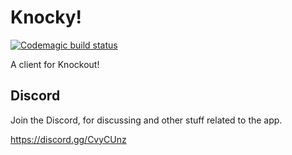 # Knocky!
[![Codemagic build status](https://api.codemagic.io/apps/5d189637f145f60009c33390/5d189637f145f60009c3338f/status_badge.svg)](https://codemagic.io/apps/5d189637f145f60009c33390/5d189637f145f60009c3338f/latest_build)

A client for Knockout!

## Discord
Join the Discord, for discussing and other stuff related to the app.

https://discord.gg/CvyCUnz
